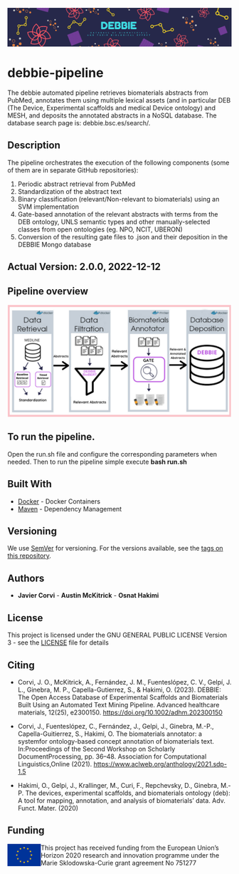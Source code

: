 ![DEBBIE](Debbie_banner.png)

# debbie-pipeline 

The debbie automated pipeline retrieves biomaterials abstracts from PubMed, annotates them using multiple lexical assets (and in particular DEB (The Device, Experimental scaffolds and medical Device ontology) and MESH, and deposits the annotated abstracts in a NoSQL database. The database search page is: debbie.bsc.es/search/. 

## Description 

The pipeline orchestrates the execution of the following components (some of them are in separate GitHub repositories):
1. Periodic abstract retrieval from PubMed
2. Standardization of the abstract text
3. Binary classification (relevant/Non-relevant to biomaterials) using an SVM implementation
4. Gate-based annotation of the relevant abstracts with terms from the DEB ontology, UNLS semantic types and other manually-selected classes from open ontologies (eg. NPO, NCIT, UBERON) 
5. Conversion of the resulting gate files to .json and their deposition in the DEBBIE Mongo database

## Actual Version: 2.0.0, 2022-12-12

## Pipeline overview 
![DEBBIE](Pipeline_overview.png)

## To run the pipeline.  

Open the run.sh file and configure the corresponding parameters when needed.
Then to run the pipeline simple execute **bash run.sh**

## Built With

* [Docker](https://www.docker.com/) - Docker Containers
* [Maven](https://maven.apache.org/) - Dependency Management

## Versioning

We use [SemVer](http://semver.org/) for versioning. For the versions available, see the [tags on this repository](https://github.com/ProjectDebbie/DEBBIE_pipeline/tags). 

## Authors

* **Javier Corvi** - **Austin McKitrick** - **Osnat Hakimi**

## License

This project is licensed under the GNU GENERAL PUBLIC LICENSE Version 3 - see the [LICENSE](LICENSE) file for details

## Citing
 * Corvi, J. O., McKitrick, A., Fernández, J. M., Fuenteslópez, C. V., Gelpí, J. L., Ginebra, M. P., Capella-Gutierrez, S., & Hakimi, O. (2023). DEBBIE: The Open Access Database of Experimental Scaffolds and Biomaterials Built Using an Automated Text Mining Pipeline. Advanced healthcare materials, 12(25), e2300150. https://doi.org/10.1002/adhm.202300150

* Corvi, J., Fuenteslópez, C., Fernández, J., Gelpi, J., Ginebra, M.-P., Capella-Guitierrez, S., Hakimi, O. The biomaterials annotator: a systemfor ontology-based concept annotation of biomaterials text. In:Proceedings of the Second Workshop on Scholarly DocumentProcessing, pp. 36–48. Association for Computational Linguistics,Online (2021). https://www.aclweb.org/anthology/2021.sdp-1.5

* Hakimi, O., Gelpi, J., Krallinger, M., Curi, F., Repchevsky, D., Ginebra, M.-P. The devices, experimental scaffolds, and biomaterials ontology (deb): A tool for mapping, annotation, and analysis of biomaterials’ data. Adv. Funct. Mater. (2020)


## Funding
<img align="left" width="75" height="50" src="eu_emblem.png"> This project has received funding from the European Union’s Horizon 2020 research and innovation programme under the Marie Sklodowska-Curie grant agreement No 751277


	
		
